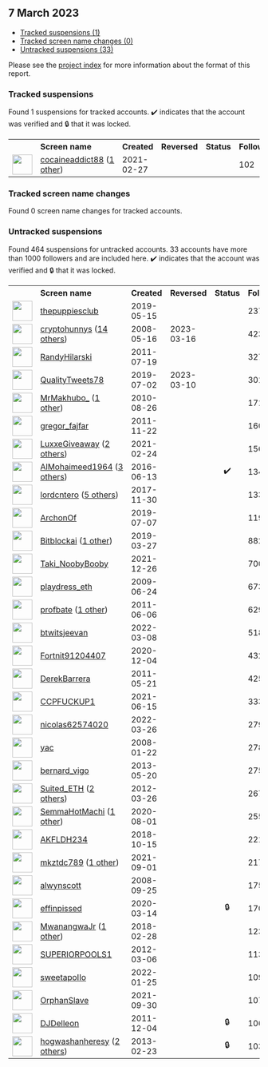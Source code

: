 ##  7 March 2023

* [Tracked suspensions (1)](#tracked-suspensions)
* [Tracked screen name changes (0)](#tracked-screen-name-changes)
* [Untracked suspensions (33)](#untracked-suspensions)

Please see the [project index](https://github.com/travisbrown/twitter-watch) for more information about the format of this report.

### Tracked suspensions

Found 1 suspensions for tracked accounts.
  ✔️ indicates that the account was verified and 🔒 that it was locked.

<table>
    <tr>
        <th></th>
        <th align="left">Screen name</th>
        <th align="left">Created</th>
        <th align="left">Reversed</th>
        <th align="left">Status</th>
        <th align="left">Followers</th>
        <th align="left">Ranking</th></tr>
    </tr>
        <tr>
            <td><a href="https://twitter.com/intent/user?user_id=1365813730613751811">
                <img src="https://pbs.twimg.com/profile_images/1598894659832422400/4LxyTM64_normal.jpg" width="40px" height="40px" align="center"/></a>
            </td>
            <td>
                <a href="https://twitter.com/cocaineaddict88">cocaineaddict88</a>&nbsp;(<a href="https://api.memory.lol/v1/tw/id/1365813730613751811">1 other</a>)&nbsp;</td>
            <td>2021-02-27</td>
            <td></td>
            <td align="center"></td>
            <td>102</td>
            <td>94473</td>
        </tr></table>

### Tracked screen name changes

Found 0 screen name changes for tracked accounts.

### Untracked suspensions

Found 464 suspensions for untracked accounts.
33 accounts have more than 1000 followers and are included here.
  ✔️ indicates that the account was verified and 🔒 that it was locked.

<table>
    <tr>
        <th></th>
        <th align="left">Screen name</th>
        <th align="left">Created</th>
        <th align="left">Reversed</th>
        <th align="left">Status</th>
        <th align="left">Followers</th>
    </tr>
        <tr>
            <td><a href="https://twitter.com/intent/user?user_id=1128636523849637888">
                <img src="https://pbs.twimg.com/profile_images/1128636894546407424/YVP1DyIv_normal.jpg" width="40px" height="40px" align="center"/></a>
            </td>
            <td>
                <a href="https://twitter.com/thepuppiesclub">thepuppiesclub</a></td>
            <td>2019-05-15</td>
            <td></td>
            <td align="center"></td>
            <td>237301</td>
        </tr>
        <tr>
            <td><a href="https://twitter.com/intent/user?user_id=14797042">
                <img src="https://pbs.twimg.com/profile_images/1590902226293166081/Pv10nSsU_normal.jpg" width="40px" height="40px" align="center"/></a>
            </td>
            <td>
                <a href="https://twitter.com/cryptohunnys">cryptohunnys</a>&nbsp;(<a href="https://api.memory.lol/v1/tw/id/14797042">14 others</a>)&nbsp;</td>
            <td>2008-05-16</td>
            <td>2023-03-16</td>
            <td align="center"></td>
            <td>42398</td>
        </tr>
        <tr>
            <td><a href="https://twitter.com/intent/user?user_id=338448134">
                <img src="https://pbs.twimg.com/profile_images/1575601283100287000/XufxxnMd_normal.jpg" width="40px" height="40px" align="center"/></a>
            </td>
            <td>
                <a href="https://twitter.com/RandyHilarski">RandyHilarski</a></td>
            <td>2011-07-19</td>
            <td></td>
            <td align="center"></td>
            <td>32768</td>
        </tr>
        <tr>
            <td><a href="https://twitter.com/intent/user?user_id=1146027390100893696">
                <img src="https://pbs.twimg.com/profile_images/1519257719462666242/-YgfyCP5_normal.jpg" width="40px" height="40px" align="center"/></a>
            </td>
            <td>
                <a href="https://twitter.com/QualityTweets78">QualityTweets78</a></td>
            <td>2019-07-02</td>
            <td>2023-03-10</td>
            <td align="center"></td>
            <td>30122</td>
        </tr>
        <tr>
            <td><a href="https://twitter.com/intent/user?user_id=183318077">
                <img src="https://pbs.twimg.com/profile_images/1463542116605476866/RwxeZOK9_normal.jpg" width="40px" height="40px" align="center"/></a>
            </td>
            <td>
                <a href="https://twitter.com/MrMakhubo_">MrMakhubo_</a>&nbsp;(<a href="https://api.memory.lol/v1/tw/id/183318077">1 other</a>)&nbsp;</td>
            <td>2010-08-26</td>
            <td></td>
            <td align="center"></td>
            <td>17166</td>
        </tr>
        <tr>
            <td><a href="https://twitter.com/intent/user?user_id=418576847">
                <img src="https://pbs.twimg.com/profile_images/1652150920/gregor_fajfar_normal.jpg" width="40px" height="40px" align="center"/></a>
            </td>
            <td>
                <a href="https://twitter.com/gregor_fajfar">gregor_fajfar</a></td>
            <td>2011-11-22</td>
            <td></td>
            <td align="center"></td>
            <td>16097</td>
        </tr>
        <tr>
            <td><a href="https://twitter.com/intent/user?user_id=1364463947298922498">
                <img src="https://pbs.twimg.com/profile_images/1591005609390149634/YOhdccCT_normal.jpg" width="40px" height="40px" align="center"/></a>
            </td>
            <td>
                <a href="https://twitter.com/LuxxeGiveaway">LuxxeGiveaway</a>&nbsp;(<a href="https://api.memory.lol/v1/tw/id/1364463947298922498">2 others</a>)&nbsp;</td>
            <td>2021-02-24</td>
            <td></td>
            <td align="center"></td>
            <td>15636</td>
        </tr>
        <tr>
            <td><a href="https://twitter.com/intent/user?user_id=742167928410365952">
                <img src="https://pbs.twimg.com/profile_images/1546246948272984067/LWsGp74z_normal.jpg" width="40px" height="40px" align="center"/></a>
            </td>
            <td>
                <a href="https://twitter.com/AlMohaimeed1964">AlMohaimeed1964</a>&nbsp;(<a href="https://api.memory.lol/v1/tw/id/742167928410365952">3 others</a>)&nbsp;</td>
            <td>2016-06-13</td>
            <td></td>
            <td align="center">✔️</td>
            <td>13454</td>
        </tr>
        <tr>
            <td><a href="https://twitter.com/intent/user?user_id=936028886856617987">
                <img src="https://pbs.twimg.com/profile_images/1592540277830553601/2JeSON-C_normal.jpg" width="40px" height="40px" align="center"/></a>
            </td>
            <td>
                <a href="https://twitter.com/lordcntero">lordcntero</a>&nbsp;(<a href="https://api.memory.lol/v1/tw/id/936028886856617987">5 others</a>)&nbsp;</td>
            <td>2017-11-30</td>
            <td></td>
            <td align="center"></td>
            <td>13367</td>
        </tr>
        <tr>
            <td><a href="https://twitter.com/intent/user?user_id=1147773633714098176">
                <img src="https://pbs.twimg.com/profile_images/1598817760783507456/QW9C9bV3_normal.jpg" width="40px" height="40px" align="center"/></a>
            </td>
            <td>
                <a href="https://twitter.com/ArchonOf">ArchonOf</a></td>
            <td>2019-07-07</td>
            <td></td>
            <td align="center"></td>
            <td>11933</td>
        </tr>
        <tr>
            <td><a href="https://twitter.com/intent/user?user_id=1110693684473806848">
                <img src="https://pbs.twimg.com/profile_images/1521135568909783040/7CksjwDS_normal.jpg" width="40px" height="40px" align="center"/></a>
            </td>
            <td>
                <a href="https://twitter.com/Bitblockai">Bitblockai</a>&nbsp;(<a href="https://api.memory.lol/v1/tw/id/1110693684473806848">1 other</a>)&nbsp;</td>
            <td>2019-03-27</td>
            <td></td>
            <td align="center"></td>
            <td>8829</td>
        </tr>
        <tr>
            <td><a href="https://twitter.com/intent/user?user_id=1474995694888960003">
                <img src="https://pbs.twimg.com/profile_images/1591314096145813504/6YOma7Ee_normal.jpg" width="40px" height="40px" align="center"/></a>
            </td>
            <td>
                <a href="https://twitter.com/Taki_NoobyBooby">Taki_NoobyBooby</a></td>
            <td>2021-12-26</td>
            <td></td>
            <td align="center"></td>
            <td>7002</td>
        </tr>
        <tr>
            <td><a href="https://twitter.com/intent/user?user_id=50429068">
                <img src="https://pbs.twimg.com/profile_images/1478162078745702401/nldrx9BM_normal.jpg" width="40px" height="40px" align="center"/></a>
            </td>
            <td>
                <a href="https://twitter.com/playdress_eth">playdress_eth</a></td>
            <td>2009-06-24</td>
            <td></td>
            <td align="center"></td>
            <td>6730</td>
        </tr>
        <tr>
            <td><a href="https://twitter.com/intent/user?user_id=311891675">
                <img src="https://pbs.twimg.com/profile_images/1563194921623793664/Nd16aQHW_normal.jpg" width="40px" height="40px" align="center"/></a>
            </td>
            <td>
                <a href="https://twitter.com/profbate">profbate</a>&nbsp;(<a href="https://api.memory.lol/v1/tw/id/311891675">1 other</a>)&nbsp;</td>
            <td>2011-06-06</td>
            <td></td>
            <td align="center"></td>
            <td>6292</td>
        </tr>
        <tr>
            <td><a href="https://twitter.com/intent/user?user_id=1501218339221168129">
                <img src="https://pbs.twimg.com/profile_images/1591847856297562112/jyC7ADlB_normal.jpg" width="40px" height="40px" align="center"/></a>
            </td>
            <td>
                <a href="https://twitter.com/btwitsjeevan">btwitsjeevan</a></td>
            <td>2022-03-08</td>
            <td></td>
            <td align="center"></td>
            <td>5180</td>
        </tr>
        <tr>
            <td><a href="https://twitter.com/intent/user?user_id=1334656312018341891">
                <img src="https://pbs.twimg.com/profile_images/1334656409615659011/q6TEAEpp_normal.jpg" width="40px" height="40px" align="center"/></a>
            </td>
            <td>
                <a href="https://twitter.com/Fortnit91204407">Fortnit91204407</a></td>
            <td>2020-12-04</td>
            <td></td>
            <td align="center"></td>
            <td>4322</td>
        </tr>
        <tr>
            <td><a href="https://twitter.com/intent/user?user_id=302468717">
                <img src="https://pbs.twimg.com/profile_images/923710766603173888/1siWF6N4_normal.jpg" width="40px" height="40px" align="center"/></a>
            </td>
            <td>
                <a href="https://twitter.com/DerekBarrera">DerekBarrera</a></td>
            <td>2011-05-21</td>
            <td></td>
            <td align="center"></td>
            <td>4254</td>
        </tr>
        <tr>
            <td><a href="https://twitter.com/intent/user?user_id=1404853257017729025">
                <img src="https://pbs.twimg.com/profile_images/1594233351443206144/_ePLeRX__normal.jpg" width="40px" height="40px" align="center"/></a>
            </td>
            <td>
                <a href="https://twitter.com/CCPFUCKUP1">CCPFUCKUP1</a></td>
            <td>2021-06-15</td>
            <td></td>
            <td align="center"></td>
            <td>3336</td>
        </tr>
        <tr>
            <td><a href="https://twitter.com/intent/user?user_id=1507532344462295046">
                <img src="https://pbs.twimg.com/profile_images/1589527399460442113/m9Taf60d_normal.jpg" width="40px" height="40px" align="center"/></a>
            </td>
            <td>
                <a href="https://twitter.com/nicolas62574020">nicolas62574020</a></td>
            <td>2022-03-26</td>
            <td></td>
            <td align="center"></td>
            <td>2793</td>
        </tr>
        <tr>
            <td><a href="https://twitter.com/intent/user?user_id=12540902">
                <img src="https://pbs.twimg.com/profile_images/1481344698035941376/HwVsBvx3_normal.jpg" width="40px" height="40px" align="center"/></a>
            </td>
            <td>
                <a href="https://twitter.com/yac">yac</a></td>
            <td>2008-01-22</td>
            <td></td>
            <td align="center"></td>
            <td>2788</td>
        </tr>
        <tr>
            <td><a href="https://twitter.com/intent/user?user_id=1443215473">
                <img src="https://pbs.twimg.com/profile_images/914640663559512064/jSb9QbYH_normal.jpg" width="40px" height="40px" align="center"/></a>
            </td>
            <td>
                <a href="https://twitter.com/bernard_vigo">bernard_vigo</a></td>
            <td>2013-05-20</td>
            <td></td>
            <td align="center"></td>
            <td>2759</td>
        </tr>
        <tr>
            <td><a href="https://twitter.com/intent/user?user_id=537756507">
                <img src="https://pbs.twimg.com/profile_images/1520222562063577089/nTiFTr6l_normal.jpg" width="40px" height="40px" align="center"/></a>
            </td>
            <td>
                <a href="https://twitter.com/Suited_ETH">Suited_ETH</a>&nbsp;(<a href="https://api.memory.lol/v1/tw/id/537756507">2 others</a>)&nbsp;</td>
            <td>2012-03-26</td>
            <td></td>
            <td align="center"></td>
            <td>2673</td>
        </tr>
        <tr>
            <td><a href="https://twitter.com/intent/user?user_id=1289530059477270529">
                <img src="https://pbs.twimg.com/profile_images/1479769380061806599/MYUwjXSL_normal.jpg" width="40px" height="40px" align="center"/></a>
            </td>
            <td>
                <a href="https://twitter.com/SemmaHotMachi">SemmaHotMachi</a>&nbsp;(<a href="https://api.memory.lol/v1/tw/id/1289530059477270529">1 other</a>)&nbsp;</td>
            <td>2020-08-01</td>
            <td></td>
            <td align="center"></td>
            <td>2552</td>
        </tr>
        <tr>
            <td><a href="https://twitter.com/intent/user?user_id=1051730385564917760">
                <img src="https://pbs.twimg.com/profile_images/1467842388240781312/_9iWLnkM_normal.jpg" width="40px" height="40px" align="center"/></a>
            </td>
            <td>
                <a href="https://twitter.com/AKFLDH234">AKFLDH234</a></td>
            <td>2018-10-15</td>
            <td></td>
            <td align="center"></td>
            <td>2218</td>
        </tr>
        <tr>
            <td><a href="https://twitter.com/intent/user?user_id=1433097533757263876">
                <img src="https://pbs.twimg.com/profile_images/1574639224904884224/iu96iSk6_normal.jpg" width="40px" height="40px" align="center"/></a>
            </td>
            <td>
                <a href="https://twitter.com/mkztdc789">mkztdc789</a>&nbsp;(<a href="https://api.memory.lol/v1/tw/id/1433097533757263876">1 other</a>)&nbsp;</td>
            <td>2021-09-01</td>
            <td></td>
            <td align="center"></td>
            <td>2173</td>
        </tr>
        <tr>
            <td><a href="https://twitter.com/intent/user?user_id=16447436">
                <img src="https://pbs.twimg.com/profile_images/1276265841198235650/1sSwnmro_normal.jpg" width="40px" height="40px" align="center"/></a>
            </td>
            <td>
                <a href="https://twitter.com/alwynscott">alwynscott</a></td>
            <td>2008-09-25</td>
            <td></td>
            <td align="center"></td>
            <td>1753</td>
        </tr>
        <tr>
            <td><a href="https://twitter.com/intent/user?user_id=1238688738919755777">
                <img src="https://pbs.twimg.com/profile_images/1572679135658639361/lkXnpDri_normal.jpg" width="40px" height="40px" align="center"/></a>
            </td>
            <td>
                <a href="https://twitter.com/effinpissed">effinpissed</a></td>
            <td>2020-03-14</td>
            <td></td>
            <td align="center">🔒</td>
            <td>1707</td>
        </tr>
        <tr>
            <td><a href="https://twitter.com/intent/user?user_id=968955601664598017">
                <img src="https://pbs.twimg.com/profile_images/1598366475152023553/W8LEz8G-_normal.png" width="40px" height="40px" align="center"/></a>
            </td>
            <td>
                <a href="https://twitter.com/MwanangwaJr">MwanangwaJr</a>&nbsp;(<a href="https://api.memory.lol/v1/tw/id/968955601664598017">1 other</a>)&nbsp;</td>
            <td>2018-02-28</td>
            <td></td>
            <td align="center"></td>
            <td>1230</td>
        </tr>
        <tr>
            <td><a href="https://twitter.com/intent/user?user_id=516908065">
                <img src="https://pbs.twimg.com/profile_images/974768698367000576/aC9JB5qO_normal.jpg" width="40px" height="40px" align="center"/></a>
            </td>
            <td>
                <a href="https://twitter.com/SUPERIORPOOLS1">SUPERIORPOOLS1</a></td>
            <td>2012-03-06</td>
            <td></td>
            <td align="center"></td>
            <td>1139</td>
        </tr>
        <tr>
            <td><a href="https://twitter.com/intent/user?user_id=1486066329337708545">
                <img src="https://pbs.twimg.com/profile_images/1549872261292867585/ru1pUWyE_normal.jpg" width="40px" height="40px" align="center"/></a>
            </td>
            <td>
                <a href="https://twitter.com/sweetapoIIo">sweetapoIIo</a></td>
            <td>2022-01-25</td>
            <td></td>
            <td align="center"></td>
            <td>1097</td>
        </tr>
        <tr>
            <td><a href="https://twitter.com/intent/user?user_id=1443406001890279425">
                <img src="https://pbs.twimg.com/profile_images/1443406245604511748/Sd3UI7cv_normal.jpg" width="40px" height="40px" align="center"/></a>
            </td>
            <td>
                <a href="https://twitter.com/OrphanSlave">OrphanSlave</a></td>
            <td>2021-09-30</td>
            <td></td>
            <td align="center"></td>
            <td>1070</td>
        </tr>
        <tr>
            <td><a href="https://twitter.com/intent/user?user_id=428072824">
                <img src="https://pbs.twimg.com/profile_images/691067016396935168/G-VyrhnP_normal.jpg" width="40px" height="40px" align="center"/></a>
            </td>
            <td>
                <a href="https://twitter.com/DJDelleon">DJDelleon</a></td>
            <td>2011-12-04</td>
            <td></td>
            <td align="center">🔒</td>
            <td>1060</td>
        </tr>
        <tr>
            <td><a href="https://twitter.com/intent/user?user_id=1210472796">
                <img src="https://pbs.twimg.com/profile_images/1587248910069891073/YSVPitT3_normal.jpg" width="40px" height="40px" align="center"/></a>
            </td>
            <td>
                <a href="https://twitter.com/hogwashanheresy">hogwashanheresy</a>&nbsp;(<a href="https://api.memory.lol/v1/tw/id/1210472796">2 others</a>)&nbsp;</td>
            <td>2013-02-23</td>
            <td></td>
            <td align="center">🔒</td>
            <td>1033</td>
        </tr></table>
